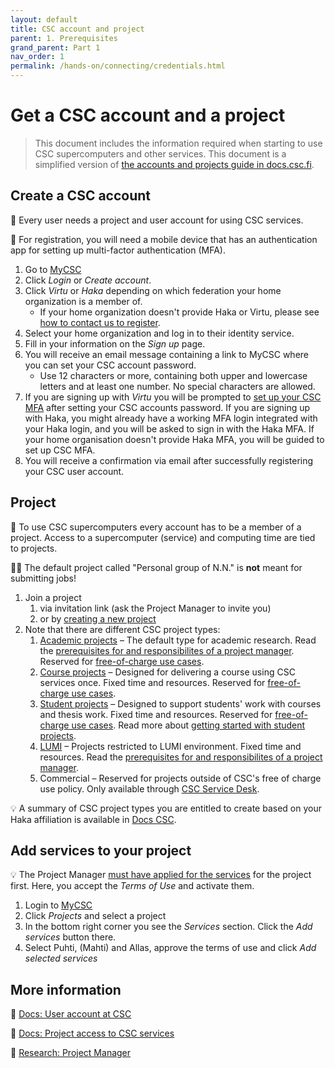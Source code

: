 ```yaml
---
layout: default
title: CSC account and project
parent: 1. Prerequisites
grand_parent: Part 1
nav_order: 1
permalink: /hands-on/connecting/credentials.html
---
```


# Get a CSC account and a project

> This document includes the information required when starting to use CSC supercomputers and other services.
> This document is a simplified version of [the accounts and projects guide in docs.csc.fi](https://docs.csc.fi/accounts/).

## Create a CSC account

💬 Every user needs a project and user account for using CSC services.

💬 For registration, you will need a mobile device that has an authentication app for setting up multi-factor authentication (MFA).

1. Go to [MyCSC](https://my.csc.fi)
2. Click *Login* or *Create account*.
3. Click *Virtu* or *Haka* depending on which federation your home organization is a member of.
    - If your home organization doesn't provide Haka or Virtu, please see [how to contact us to register](https://docs.csc.fi/accounts/how-to-create-new-user-account/#getting-an-account-without-haka-or-virtu).
4. Select your home organization and log in to their identity service.
5. Fill in your information on the *Sign up* page.
6. You will receive an email message containing a link to MyCSC where you can set your CSC account password.
    - Use 12 characters or more, containing both upper and lowercase letters and at least one number. No special characters are allowed.
7. If you are signing up with *Virtu* you will be prompted to [set up your CSC MFA](https://docs.csc.fi/accounts/mfa/#how-to-activate-csc-mfa) after setting your CSC accounts password. If you are signing up with Haka, you might already have a working MFA login integrated with your Haka login, and you will be asked to sign in with the Haka MFA. If your home organisation doesn't provide Haka MFA, you will be guided to set up CSC MFA.
8. You will receive a confirmation via email after successfully registering your CSC user account.

## Project

💬 To use CSC supercomputers every account has to be a member of a project. Access to a supercomputer (service) and computing time are tied to projects.

☝🏻 The default project called "Personal group of N.N." is **not** meant for submitting jobs!

1. Join a project
    1. via invitation link (ask the Project Manager to invite you)
    2. or by [creating a new project](https://docs.csc.fi/accounts/how-to-create-new-project/)
2. Note that there are different CSC project types:
   1. [Academic projects](https://docs.csc.fi/accounts/how-to-create-new-project/#academic) – The default type for academic research. Read the [prerequisites for and responsibilites of a project manager](https://research.csc.fi/terms-of-use/prerequisites-for-a-project-manager/). Reserved for [free-of-charge use cases](https://research.csc.fi/free-of-charge-use/).
   2. [Course projects](https://docs.csc.fi/accounts/how-to-create-new-project/#course) – Designed for delivering a course using CSC services once. Fixed time and resources. Reserved for [free-of-charge use cases](https://research.csc.fi/free-of-charge-use/).
   3. [Student projects](https://docs.csc.fi/accounts/how-to-create-new-project/#student) – Designed to support students' work with courses and thesis work. Fixed time and resources. Reserved for [free-of-charge use cases](https://research.csc.fi/free-of-charge-use/). Read more about [getting started with student projects](https://docs.csc.fi/support/tutorials/student_quick/).
   4. [LUMI](https://docs.csc.fi/accounts/how-to-create-new-project/#how-to-create-finnish-lumi-projects) – Projects restricted to LUMI environment. Fixed time and resources. Read the [prerequisites for and responsibilites of a project manager](https://research.csc.fi/terms-of-use/prerequisites-for-a-project-manager/).
   5. Commercial – Reserved for projects outside of CSC's free of charge use policy. Only available through [CSC Service Desk](https://docs.csc.fi/support/contact/).

💡 A summary of CSC project types you are entitled to create based on your Haka affiliation is available in [Docs CSC](https://docs.csc.fi/accounts/how-to-create-new-project/#right-to-create-csc-projects-based-on-haka-affiliation).

## Add services to your project

💡 The Project Manager [must have applied for the services](https://docs.csc.fi/accounts/how-to-add-service-access-for-project/#project-manager) for the project first. Here, you accept the _Terms of Use_ and activate them.

1. Login to [MyCSC](https://my.csc.fi)
2. Click _Projects_ and select a project
3. In the bottom right corner you see the _Services_ section. Click the _Add services_ button there.
4. Select Puhti, (Mahti) and Allas, approve the terms of use and click _Add selected services_

## More information

💭 [Docs: User account at CSC](https://docs.csc.fi/accounts/how-to-create-new-user-account/)

💭 [Docs: Project access to CSC services](https://docs.csc.fi/accounts/how-to-add-service-access-for-project/)

💭 [Research: Project Manager](https://research.csc.fi/prerequisites-for-a-project-manager)
